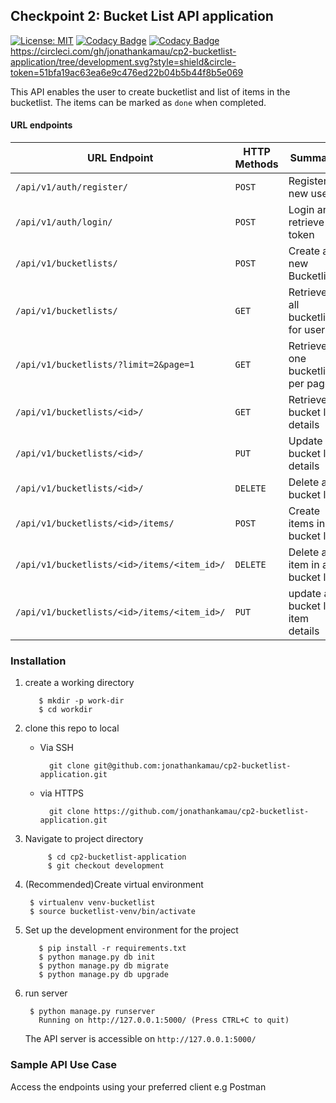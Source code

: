 ## Checkpoint 2: Bucket List API application
[![License: MIT](https://img.shields.io/badge/License-MIT-yellow.svg)](https://opensource.org/licenses/MIT)
[![Codacy Badge](https://api.codacy.com/project/badge/Grade/e002026263b1406f842a68886b81577e)](https://www.codacy.com/app/jonathankamau/cp2-bucketlist-application?utm_source=github.com&amp;utm_medium=referral&amp;utm_content=jonathankamau/cp2-bucketlist-application&amp;utm_campaign=Badge_Grade)
[![Codacy Badge](https://api.codacy.com/project/badge/Coverage/e002026263b1406f842a68886b81577e)](https://www.codacy.com/app/jonathankamau/cp2-bucketlist-application?utm_source=github.com&amp;utm_medium=referral&amp;utm_content=jonathankamau/cp2-bucketlist-application&amp;utm_campaign=Badge_Grade)
https://circleci.com/gh/jonathankamau/cp2-bucketlist-application/tree/development.svg?style=shield&circle-token=51bfa19ac63ea6e9c476ed22b04b5b44f8b5e069


This API enables the user to create bucketlist and list of items in the bucketlist. The items can be marked as `done` when completed.

#### URL endpoints

| URL Endpoint | HTTP Methods | Summary |
| -------- | ------------- | --------- |
| `/api/v1/auth/register/` | `POST`  | Register a new user|
|  `/api/v1/auth/login/` | `POST` | Login and retrieve token|
| `/api/v1/bucketlists/` | `POST` | Create a new Bucketlist |
| `/api/v1/bucketlists/` | `GET` | Retrieve all bucketlists for user |
| `/api/v1/bucketlists/?limit=2&page=1` | `GET` | Retrieve one bucketlist per page |
| `/api/v1/bucketlists/<id>/` | `GET` |  Retrieve bucket list details |
| `/api/v1/bucketlists/<id>/` | `PUT` | Update bucket list details |
| `/api/v1/bucketlists/<id>/` | `DELETE` | Delete a bucket list |
| `/api/v1/bucketlists/<id>/items/` | `POST` |  Create items in a bucket list |
| `/api/v1/bucketlists/<id>/items/<item_id>/` | `DELETE`| Delete a item in a bucket list|
| `/api/v1/bucketlists/<id>/items/<item_id>/` | `PUT`| update a bucket list item details|

### Installation
1. create a working directory

	      $ mkdir -p work-dir
	      $ cd workdir


2. clone this repo to local
    - Via SSH

          	git clone git@github.com:jonathankamau/cp2-bucketlist-application.git

    - via HTTPS

          	git clone https://github.com/jonathankamau/cp2-bucketlist-application.git
          
3. Navigate to project directory
    
    
      		$ cd cp2-bucketlist-application
      		$ git checkout development
      
4. (Recommended)Create virtual environment 


      	$ virtualenv venv-bucketlist
      	$ source bucketlist-venv/bin/activate
          
5. Set up the development environment for the project 


          $ pip install -r requirements.txt
          $ python manage.py db init 
          $ python manage.py db migrate 
          $ python manage.py db upgrade

6. run server    

       	$ python manage.py runserver 
          Running on http://127.0.0.1:5000/ (Press CTRL+C to quit)
         
    The API server is accessible on `http://127.0.0.1:5000/` 
### Sample API Use Case
Access the endpoints using your preferred client e.g Postman

		   

